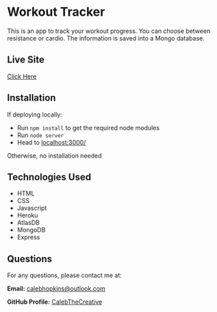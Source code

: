 # Workout Tracker

This is an app to track your workout progress. You can choose between resistance or cardio. The information is saved into a Mongo database.

## Live Site

[Click Here](https://safe-everglades-91388.herokuapp.com/)

## Installation

If deploying locally:
* Run `npm install` to get the required node modules
* Run `node server`
* Head to [localhost:3000/](http://localhost:3000/)

Otherwise, no installation needed

## Technologies Used
- HTML
- CSS
- Javascript
- Heroku
- AtlasDB
- MongoDB
- Express

## Questions

For any questions, please contact me at:

**Email:** calebhopkins@outlook.com

**GitHub Profile:** [CalebTheCreative]("https://github.com/CalebTheCreative")